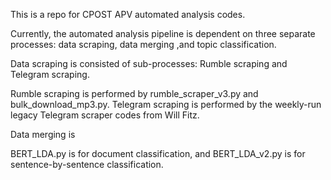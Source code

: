 This is a repo for CPOST APV automated analysis codes.

Currently, the automated analysis pipeline is dependent on three separate processes: data scraping, data merging ,and topic classification.

Data scraping is consisted of sub-processes: Rumble scraping and Telegram scraping.

Rumble scraping is performed by rumble_scraper_v3.py and bulk_download_mp3.py.
Telegram scraping is performed by the weekly-run legacy Telegram scraper codes from Will Fitz.

Data merging is 

BERT_LDA.py is for document classification, and BERT_LDA_v2.py is for sentence-by-sentence classification.
